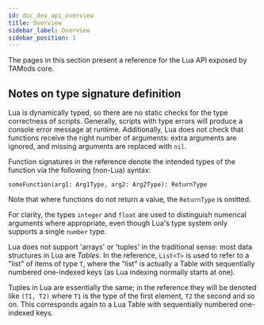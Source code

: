```yaml
---
id: doc_dev_api_overview
title: Overview
sidebar_label: Overview
sidebar_position: 1
---
```


The pages in this section present a reference for the Lua API exposed by TAMods core.

## Notes on type signature definition

Lua is dynamically typed, so there are no static checks for the type correctness of scripts. Generally, scripts with type errors will produce a console error message at runtime. Additionally, Lua does not check that functions receive the right number of arguments: extra arguments are ignored, and missing arguments are replaced with `nil`.

Function signatures in the reference denote the intended types of the function via the following (non-Lua) syntax:

`someFunction(arg1: Arg1Type, arg2: Arg2Type): ReturnType`

Note that where functions do not return a value, the `ReturnType` is omitted.

For clarity, the types `integer` and `float` are used to distinguish numerical arguments where appropriate, even though Lua's type system only supports a single `number` type.

Lua does not support 'arrays' or 'tuples' in the traditional sense: most data structures in Lua are _Tables_. In the reference, `List<T>` is used to refer to a "list" of items of type `T`, where the "list" is actually a Table with sequentially numbered one-indexed keys (as Lua indexing normally starts at one).

Tuples in Lua are essentially the same; in the reference they will be denoted like `(T1, T2)` where `T1` is the type of the first element, `T2` the second and so on. This corresponds again to a Lua Table with sequentially numbered one-indexed keys.